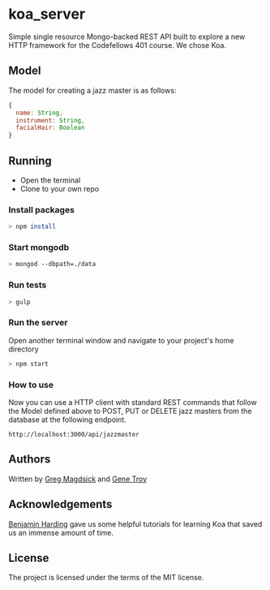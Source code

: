 # koa_server
Simple single resource Mongo-backed REST API built to explore a new HTTP framework for the Codefellows 401 course. We chose Koa.

## Model
The model for creating a jazz master is as follows:

```js
{
  name: String,
  instrument: String,
  facialHair: Boolean
}
```

## Running
  * Open the terminal
  * Clone to your own repo

### Install packages

```bash
> npm install
```

### Start mongodb

```bash
> mongod --dbpath=./data
```

### Run tests
```bash
> gulp
```

### Run the server
Open another terminal window and navigate to your project's home directory
```bash
> npm start
```

### How to use
Now you can use a HTTP client with standard REST commands that follow the Model defined above to POST, PUT or DELETE jazz masters from the database at the following endpoint.
```
http://localhost:3000/api/jazzmaster
```

## Authors

Written by
[Greg Magdsick](https://github.com/gregmagdsick) and
[Gene Troy](https://github.com/energene)

## Acknowledgements
[Benjamin Harding](https://github.com/bharding2) gave us some helpful tutorials for learning Koa that saved us an immense amount of time.

## License

The project is licensed under the terms of the MIT license.
